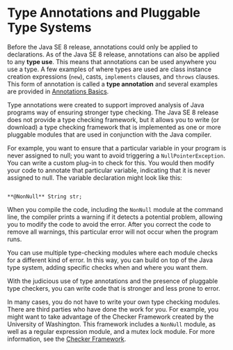 
# Type Annotations and Pluggable Type Systems


Before the Java SE 8 release, annotations could only be applied to declarations. As of the Java SE 8 release, annotations can also be applied to any **type use**. This means that annotations can be used anywhere you use a type. A few examples of where types are used are class instance creation expressions (`new`), casts, `implements` clauses, and `throws` clauses. This form of annotation is called a **type annotation** and several examples are provided in
[Annotations Basics](basics.html).


Type annotations were created to support improved analysis of Java programs way of ensuring stronger type checking. The Java SE 8 release does not provide a type checking framework, but it allows you to write (or download) a type checking framework that is implemented as one or more pluggable modules that are used in conjunction with the Java compiler.


For example, you want to ensure that a particular variable in your program is never assigned to null; you want to avoid triggering a `NullPointerException`. You can write a custom plug-in to check for this. You would then modify your code to annotate that particular variable, indicating that it is never assigned to null. The variable declaration might look like this:

```

**@NonNull** String str;

```


When you compile the code, including the `NonNull` module at the command line, the compiler prints a warning if it detects a potential problem, allowing you to modify the code to avoid the error. After you correct the code to remove all warnings, this particular error will not occur when the program runs.


You can use multiple type-checking modules where each module checks for a different kind of error. In this way, you can build on top of the Java type system, adding specific checks when and where you want them.


With the judicious use of type annotations and the presence of pluggable type checkers, you can write code that is stronger and less prone to error.


In many cases, you do not have to write your own type checking modules. There are third parties who have done the work for you. For example, you might want to take advantage of the Checker Framework created by the University of Washington. This framework includes a `NonNull` module, as well as a regular expression module, and a mutex lock module. For more information, see the
[Checker Framework](http://types.cs.washington.edu/checker-framework/).
